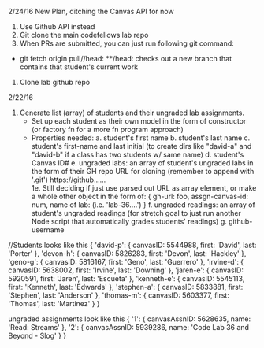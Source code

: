 2/24/16 New Plan, ditching the Canvas API for now
1. Use Github API instead
2. Git clone the main codefellows lab repo
3. When PRs are submitted, you can just run following git command:
  * git fetch origin pull/<pull-number>/head:<gh-username>
    **/head:<gh-username> checks out a new branch that contains that student's current work


1. Clone lab github repo


2/22/16
1. Generate list (array) of students and their ungraded lab assignments.
   * Set up each student as their own model in the form of constructor (or factory fn for a more fn program approach)
   * Properties needed:
      a. student's first name
      b. student's last name
      c. student's first-name and last initial (to create dirs like "david-a" and "david-b" if a class has two students w/ same name)
      d. student's Canvas ID#
      e. ungraded labs: an array of student's ungraded labs in the form of their GH repo URL for cloning (remember to append with '.git')   https://github......        
        1e. Still deciding if just use parsed out URL as array element, or make a whole other object in the form of:
          {
            gh-url: foo,
            assgn-canvas-id: num,
            name of lab: (i.e. 'lab-36....')
          }
      f. ungraded readings: an array of student's ungraded readings (for stretch goal to just run another Node script that automatically grades students' readings)
      g. github-username

//Students looks like this
{ 'david-p': { canvasID: 5544988, first: 'David', last: 'Porter' },
 'devon-h': { canvasID: 5826283, first: 'Devon', last: 'Hackley' },
 'geno-g': { canvasID: 5816167, first: 'Geno', last: 'Guerrero' },
 'irvine-d': { canvasID: 5638002, first: 'Irvine', last: 'Downing' },
 'jaren-e': { canvasID: 5920591, first: 'Jaren', last: 'Escueta' },
 'kenneth-e': { canvasID: 5545113, first: 'Kenneth', last: 'Edwards' },
 'stephen-a': { canvasID: 5833881, first: 'Stephen', last: 'Anderson' },
 'thomas-m': { canvasID: 5603377, first: 'Thomas', last: 'Martinez' } }

 ungraded assignments look like this
 { '1': { canvasAssnID: 5628635, name: 'Read: Streams' },
  '2': { canvasAssnID: 5939286, name: 'Code Lab 36 and Beyond - Slog' } }
